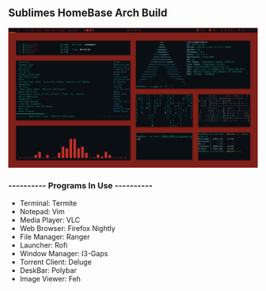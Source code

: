 ## Sublimes HomeBase Arch Build


![alt text](/IMG/screenshot3.png "Simple.")

### ---------- Programs In Use ----------

- Terminal: Termite
- Notepad: Vim
- Media Player: VLC
- Web Browser: Firefox Nightly
- File Manager: Ranger
- Launcher: Rofi
- Window Manager: I3-Gaps
- Torrent Client: Deluge
- DeskBar: Polybar
- Image Viewer: Feh

